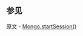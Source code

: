 ## 参见

原文 - [Mongo.startSession()]( https://docs.mongodb.com/manual/reference/method/Mongo.startSession/ )

